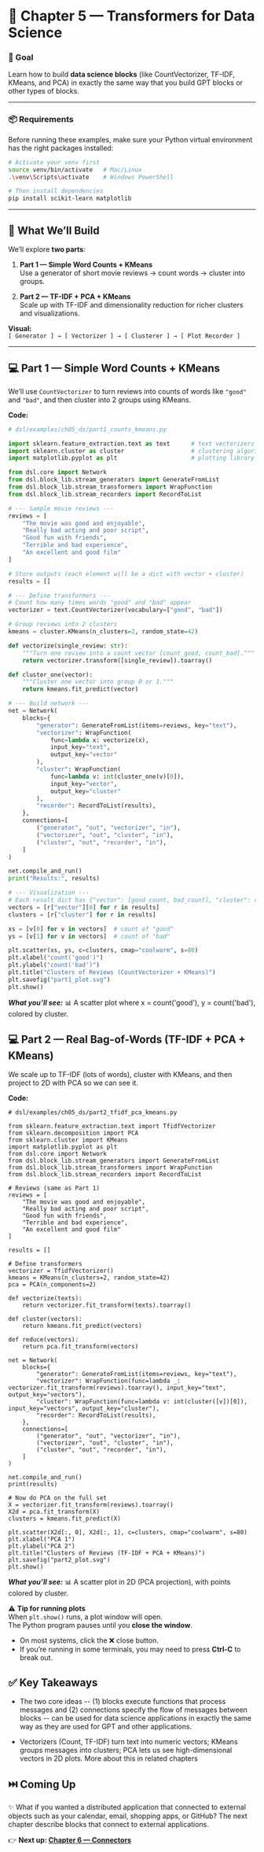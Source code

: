 # 🧩 Chapter 5 — Transformers for Data Science

### 🎯 Goal
Learn how to build **data science blocks** (like CountVectorizer, TF-IDF, KMeans, and PCA) in exactly the same way that you build GPT blocks or other types of blocks.

---

### 📦 Requirements

Before running these examples, make sure your Python virtual environment has the right packages installed:

```bash
# Activate your venv first
source venv/bin/activate   # Mac/Linux
.\venv\Scripts\activate    # Windows PowerShell

# Then install dependencies
pip install scikit-learn matplotlib
```

---

## 📍 What We’ll Build

We’ll explore **two parts**:

1. **Part 1 — Simple Word Counts + KMeans**  
   Use a generator of short movie reviews → count words → cluster into groups.

2. **Part 2 — TF-IDF + PCA + KMeans**  
   Scale up with TF-IDF and dimensionality reduction for richer clusters and visualizations.

**Visual:**  
`[ Generator ] → [ Vectorizer ] → [ Clusterer ] → [ Plot Recorder ]`

---

## 💻 Part 1 — Simple Word Counts + KMeans

We’ll use `CountVectorizer` to turn reviews into counts of words like `"good"` and `"bad"`, and then cluster into 2 groups using KMeans.  

**Code:**  
```python
# dsl/examples/ch05_ds/part1_counts_kmeans.py

import sklearn.feature_extraction.text as text      # text vectorizers live here
import sklearn.cluster as cluster                   # clustering algorithms live here
import matplotlib.pyplot as plt                     # plotting library

from dsl.core import Network
from dsl.block_lib.stream_generators import GenerateFromList
from dsl.block_lib.stream_transformers import WrapFunction
from dsl.block_lib.stream_recorders import RecordToList

# --- Sample movie reviews ---
reviews = [
    "The movie was good and enjoyable",
    "Really bad acting and poor script",
    "Good fun with friends",
    "Terrible and bad experience",
    "An excellent and good film"
]

# Store outputs (each element will be a dict with vector + cluster)
results = []

# --- Define transformers ---
# Count how many times words "good" and "bad" appear
vectorizer = text.CountVectorizer(vocabulary=["good", "bad"])

# Group reviews into 2 clusters
kmeans = cluster.KMeans(n_clusters=2, random_state=42)

def vectorize(single_review: str):
    """Turn one review into a count vector [count_good, count_bad]."""
    return vectorizer.transform([single_review]).toarray()

def cluster_one(vector):
    """Cluster one vector into group 0 or 1."""
    return kmeans.fit_predict(vector)

# --- Build network ---
net = Network(
    blocks={
        "generator": GenerateFromList(items=reviews, key="text"),
        "vectorizer": WrapFunction(
            func=lambda x: vectorize(x),
            input_key="text",
            output_key="vector"
        ),
        "cluster": WrapFunction(
            func=lambda v: int(cluster_one(v)[0]),
            input_key="vector",
            output_key="cluster"
        ),
        "recorder": RecordToList(results),
    },
    connections=[
        ("generator", "out", "vectorizer", "in"),
        ("vectorizer", "out", "cluster", "in"),
        ("cluster", "out", "recorder", "in"),
    ]
)

net.compile_and_run()
print("Results:", results)

# --- Visualization ---
# Each result dict has {"vector": [good_count, bad_count], "cluster": c}
vectors = [r["vector"][0] for r in results]
clusters = [r["cluster"] for r in results]

xs = [v[0] for v in vectors]  # count of "good"
ys = [v[1] for v in vectors]  # count of "bad"

plt.scatter(xs, ys, c=clusters, cmap="coolwarm", s=80)
plt.xlabel("count('good')")
plt.ylabel("count('bad')")
plt.title("Clusters of Reviews (CountVectorizer + KMeans)")
plt.savefig("part1_plot.svg")
plt.show()
```

***What you’ll see:***
📊 A scatter plot where x = count('good'), y = count('bad'), colored by cluster.

## 💻 Part 2 — Real Bag-of-Words (TF-IDF + PCA + KMeans)

We scale up to TF-IDF (lots of words), cluster with KMeans, and then project to 2D with PCA so we can see it.

**Code:**
```
# dsl/examples/ch05_ds/part2_tfidf_pca_kmeans.py

from sklearn.feature_extraction.text import TfidfVectorizer
from sklearn.decomposition import PCA
from sklearn.cluster import KMeans
import matplotlib.pyplot as plt
from dsl.core import Network
from dsl.block_lib.stream_generators import GenerateFromList
from dsl.block_lib.stream_transformers import WrapFunction
from dsl.block_lib.stream_recorders import RecordToList

# Reviews (same as Part 1)
reviews = [
    "The movie was good and enjoyable",
    "Really bad acting and poor script",
    "Good fun with friends",
    "Terrible and bad experience",
    "An excellent and good film"
]

results = []

# Define transformers
vectorizer = TfidfVectorizer()
kmeans = KMeans(n_clusters=2, random_state=42)
pca = PCA(n_components=2)

def vectorize(texts):
    return vectorizer.fit_transform(texts).toarray()

def cluster(vectors):
    return kmeans.fit_predict(vectors)

def reduce(vectors):
    return pca.fit_transform(vectors)

net = Network(
    blocks={
        "generator": GenerateFromList(items=reviews, key="text"),
        "vectorizer": WrapFunction(func=lambda _: vectorizer.fit_transform(reviews).toarray(), input_key="text", output_key="vectors"),
        "cluster": WrapFunction(func=lambda v: int(cluster([v])[0]), input_key="vectors", output_key="cluster"),
        "recorder": RecordToList(results),
    },
    connections=[
        ("generator", "out", "vectorizer", "in"),
        ("vectorizer", "out", "cluster", "in"),
        ("cluster", "out", "recorder", "in"),
    ]
)

net.compile_and_run()
print(results)

# Now do PCA on the full set
X = vectorizer.fit_transform(reviews).toarray()
X2d = pca.fit_transform(X)
clusters = kmeans.fit_predict(X)

plt.scatter(X2d[:, 0], X2d[:, 1], c=clusters, cmap="coolwarm", s=80)
plt.xlabel("PCA 1")
plt.ylabel("PCA 2")
plt.title("Clusters of Reviews (TF-IDF + PCA + KMeans)")
plt.savefig("part2_plot.svg")
plt.show()
```

***What you’ll see:***
📊 A scatter plot in 2D (PCA projection), with points colored by cluster.

⚠️ **Tip for running plots**  
When `plt.show()` runs, a plot window will open.  
The Python program pauses until you **close the window**.  
- On most systems, click the ❌ close button.  
- If you’re running in some terminals, you may need to press **Ctrl-C** to break out.  


## ✅ Key Takeaways
- The two core ideas -- (1) blocks execute functions that process messages and (2) connections specify the flow of messages between blocks -- can be used for data science applications in exactly the same way as they are used for GPT and other applications.

- Vectorizers (Count, TF-IDF) turn text into numeric vectors; KMeans groups messages into clusters; PCA lets us see high-dimensional vectors in 2D plots. More about this in related chapters

## ⏭️ Coming Up
✨ What if you wanted a distributed application that connected to external objects such as your calendar, email, shopping apps, or GitHub? The next chapter describe blocks that connect to external applications.

👉 **Next up: [Chapter 6 — Connectors](../ch06_git/README.md)**